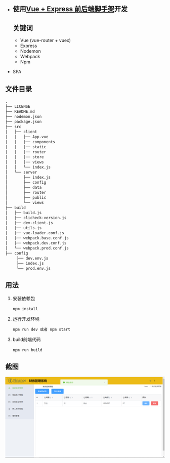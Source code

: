 - ## 使用[Vue + Express 前后端脚手架](https://github.com/wangqingkai/vue-express-temp)开发

  ## 关键词

  - Vue (vue-router + vuex)
  - Express
  - Nodemon
  - Webpack
  - Npm
- SPA
  
## 文件目录

  ```
  .
  ├── LICENSE
  ├── README.md
  ├── nodemon.json
  ├── package.json
  ├── src
  │   ├── client
  │   │   ├── App.vue
  │   │   ├── components
  │   │   │── static
  │   │   │── router
  │   │   │── store
  │   │   │── views
  │   │   └── index.js
  │   └── server
  │       ├── index.js
  │       ├── config
  │       ├── data
  │       ├── router
  │       ├── public
  │       └── views
  ├── build
  │   ├── build.js
  │   ├── clicheck-version.js
  │   ├── dev-client.js
  │   ├── utils.js
  │   ├── vue-loader.conf.js
  │   ├── webpack.base.conf.js
  │   ├── webpack.dev.conf.js
  │   └── webpack.prod.conf.js
  ├── config
       ├── dev.env.js
       ├── index.js
       └── prod.env.js
  ```

## 用法

1. 安装依赖包
  
   `npm install`
  
2. 运行开发环境
  
   `npm run dev 或者 npm start` 
  
3. build前端代码
  
     `npm run build`

  ## 截图

  ![1566790840174](https://raw.githubusercontent.com/cnyy7/finance_manage/master/preview.png)
